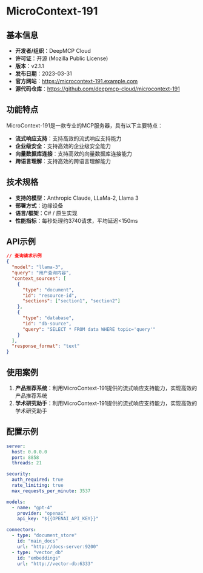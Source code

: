 # MicroContext-191

## 基本信息

- **开发者/组织**：DeepMCP Cloud
- **许可证**：开源 (Mozilla Public License)
- **版本**：v2.1.1
- **发布日期**：2023-03-31
- **官方网站**：https://microcontext-191.example.com
- **源代码仓库**：https://github.com/deepmcp-cloud/microcontext-191

## 功能特点

MicroContext-191是一款专业的MCP服务器，具有以下主要特点：

- **流式响应支持**：支持高效的流式响应支持能力
- **企业级安全**：支持高效的企业级安全能力
- **向量数据库连接**：支持高效的向量数据库连接能力
- **跨语言理解**：支持高效的跨语言理解能力


## 技术规格

- **支持的模型**：Anthropic Claude, LLaMa-2, Llama 3
- **部署方式**：边缘设备
- **语言/框架**：C# / 原生实现
- **性能指标**：每秒处理约3740请求，平均延迟<150ms

## API示例

```json
// 查询请求示例
{
  "model": "llama-3",
  "query": "用户查询内容",
  "context_sources": [
    {
      "type": "document",
      "id": "resource-id",
      "sections": ["section1", "section2"]
    },
    {
      "type": "database",
      "id": "db-source",
      "query": "SELECT * FROM data WHERE topic='query'"
    }
  ],
  "response_format": "text"
}
```

## 使用案例

1. **产品推荐系统**：利用MicroContext-191提供的流式响应支持能力，实现高效的产品推荐系统
2. **学术研究助手**：利用MicroContext-191提供的流式响应支持能力，实现高效的学术研究助手


## 配置示例

```yaml
server:
  host: 0.0.0.0
  port: 8858
  threads: 21

security:
  auth_required: true
  rate_limiting: true
  max_requests_per_minute: 3537

models:
  - name: "gpt-4"
    provider: "openai"
    api_key: "${{OPENAI_API_KEY}}"

connectors:
  - type: "document_store"
    id: "main_docs"
    url: "http://docs-server:9200"
  - type: "vector_db"
    id: "embeddings"
    url: "http://vector-db:6333"
```